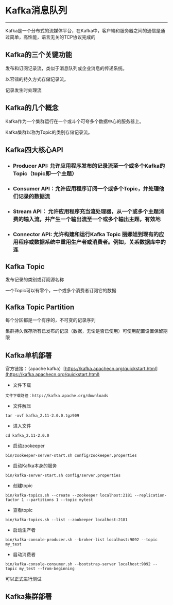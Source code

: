 # Kafka消息队列

---

Kafka是一个分布式的流媒体平台，在Kafka中，客户端和服务器之间的通信是通过简单，高性能，语言无关的TCP协议完成的

## Kafka的三个关键功能

发布和订阅记录流，类似于消息队列或企业消息的传递系统。

以容错的持久方式存储记录流。

记录发生时处理流

## Kafka的几个概念

Kafka作为一个集群运行在一个或斗个可夸多个数据中心的服务器上。

Kafka集群以称为Topic的类别存储记录流。

## Kafka四大核心API

* ### Producer API: 允许应用程序发布的记录流至一个或多个Kafka的Topic（topic即一个主题）
* ### Consumer API：允许应用程序订阅一个或多个Topic，并处理他们记录的数据流
* ### Stream API： 允许应用程序充当流处理器，从一个或多个主题消费的输入流，并产生一个输出流至一个或多个输出主题，有效地
* ### Connector API: 允许构建和运行Kafka Topic 丽娜姐到现有的应用程序或数据系统中重用生产者或消费者。例如，关系数据库中的连

## Kafka Topic

发布记录的类别或订阅源名称

一个Topic可以有零个，一个或多个消费者订阅它的数据

## Kafka Topic Partition

每个分区都是一个有序的，不可变的记录序列

集群持久保存所有已发布的记录（数据，无论是否已使用）可使用配置设置保留期限

## Kafka单机部署

官方链接：（apache kafka）[https://kafka.apachecn.org/quickstart.html](https://kafka.apachecn.org/quickstart.html)

* 文件下载

```
文件下载路径：http://kafka.apache.org/downloads
```

* 文件解压

```
tar -xvf kafka_2.11-2.0.0.tgz909
```

* 进入文件

```
cd kafka_2.11-2.0.0
```

* 启动zookeeper 

```
bin/zookeeper-server-start.sh config/zookeeper.properties
```

* 启动Kafka本身的服务

```
bin/kafka-server-start.sh config/server.properties
```

* 创建topic

```
bin/kafka-topics.sh --create --zookeeper localhost:2181 --replication-factor 1 --partitions 1 --topic mytest
```

* 查看topic

```
bin/kafka-topics.sh --list --zookeeper localhost:2181
```

* 启动生产者

```
bin/kafka-console-producer.sh --broker-list localhost:9092 --topic my_test
```

* 启动消费者

```
bin/kafka-console-consumer.sh --bootstrap-server localhost:9092 --topic my_test --from-beginning
```

可以正式进行测试







## Kafka集群部署





